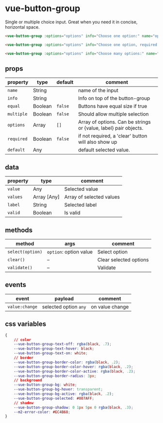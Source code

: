 # vue-button-group 
Single or multiple choice input. Great when you need it in concise, horizontal space.

``` html
<vue-button-group :options="options" info="Choose one option:" name="options"/>

<vue-button-group :options="options" info="Choose one option, required:" name="options" required equal/>

<vue-button-group :options="options" info="Choose many options:" name="options" multiple equal/>

```

## props

| property   | type    | default | comment                                                      |
| ---------- | ------- | ------- | ------------------------------------------------------------ |
| `name`     | String  |         | name of the input                                            |
| `info`     | String  |         | Info on top of the button-group                              |
| `equal`    | Boolean | `false` | Buttons have equal size if true                              |
| `multiple` | Boolean | `false` | Should allow multiple selection                              |
| `options`  | Array   | `[]`    | Array of options. Can be strings or {value, label} pair objects. |
| `required` | Boolean | `false` | if not required, a 'clear' button will also show up          |
| `default`  | Any     |         | default selected value.                                      |

## data

| property | type        | comment                  |
| -------- | ----------- | ------------------------ |
| `value`  | Any         | Selected value           |
| `values` | Array [Any] | Array of selected values |
| `label`  | String      | Selected label           |
| `valid`  | Boolean     | Is valid                 |

## methods

| method           | args                   | comment                |
| ---------------- | ---------------------- | ---------------------- |
| `select(option)` | `option`: option value | Select option          |
| `clear()`        | –                      | Clear selected options |
| `validate()`     | –                      | Validate               |

## events

| event          | payload               | comment         |
| -------------- | --------------------- | --------------- |
| `value:change` | selected option `any` | on value change |

## css variables

``` css
{
	// color
	--vue-button-group-text-off: rgba(black, .7);
	--vue-button-group-text-hover: black;
	--vue-button-group-text-on: white;
	// border
	--vue-button-group-border-color: rgba(black, .2);
	--vue-button-group-border-color-hover: rgba(black, .2);
	--vue-button-group-border-color-active: rgba(black, .2);
	--vue-button-group-border-radius: 3px;
	// background
	--vue-button-group-bg: white;
	--vue-button-group-bg-hover: transparent;
	--vue-button-group-bg-active: rgba(black, .2);
	--vue-button-group-selected: #007AFF;
	// shadow
	--vue-button-group-shadow: 0 1px 5px 0 rgba(black, .3);
	--m2-error-color: #EC4B68;
}
```